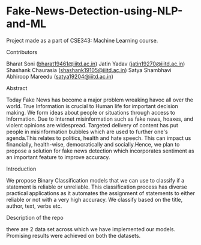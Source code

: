 # Fake-News-Detection-using-NLP-and-ML
Project made as a part of CSE343: Machine Learning course.

Contributors

Bharat Soni (bharat19461@iiitd.ac.in)
Jatin Yadav (jatin19270@iiitd.ac.in)
Shashank Chaurasia (shashank19105@iiitd.ac.in)
Satya Shambhavi Abhiroop Mareedu (satya19204@iiitd.ac.in)


Abstract

Today Fake News has become a major problem wreaking havoc all over the world. True Information is crucial to Human life for important decision making. We form ideas about people or situations through access to Information. Due to Internet misinformation such as fake news, hoaxes, and violent opinions are widespread. Targeted delivery of content has put people in misinformation bubbles which are used to further one's agenda.This relates to politics, health and hate speech. This can impact us financially, health-wise, democratically and socially.Hence, we plan to propose a solution for fake news detection which incorporates sentiment as an important feature to improve accuracy.



Introduction


We propose Binary Classification models that we can use to classify if a statement is reliable or unreliable. This classification process has diverse practical applications as it automates the assignment of statements to either reliable or not with a very high accuracy. We classify based on the title, author, text, verbs etc.




Description of the repo

there are 2 data set across which we have implemented our models. Promising results were achieved on both the datasets.
